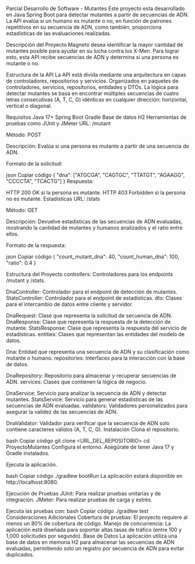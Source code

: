 Parcial Desarrollo de Software - Mutantes
Este proyecto esta desarrollado en Java Spring Boot para detectar mutantes a partir de secuencias de ADN. La API evalúa si un humano es mutante o no, en función de patrones repetitivos en su secuencia de ADN, como también, proporciona estadísticas de las evaluaciones realizadas.

Descripción del Proyecto
Magneto desea identificar la mayor cantidad de mutantes posible para ayudar en su lucha contra los X-Men. Para lograr esto, esta API recibe secuencias de ADN y determina si una persona es mutante o no.

Estructura de la API
La API está divida mediante una arquitectura en capas de controladores, repositorios y servicios. Organizados en paquetes de controladores, servicios, repositorios, entidades y DTOs. La lógica para detectar mutantes se basa en encontrar múltiples secuencias de cuatro letras consecutivas (A, T, C, G) idénticas en cualquier dirección: horizontal, vertical o diagonal.

Requisitos
Java 17+
Spring Boot
Gradle
Base de datos H2
Herramientas de pruebas como JUnit y JMeter
URL: /mutant

Método: POST

Descripción: Evalúa si una persona es mutante a partir de una secuencia de ADN.

Formato de la solicitud:

json
Copiar código
{
    "dna": ["ATGCGA", "CAGTGC", "TTATGT", "AGAAGG", "CCCCTA", "TCACTG"]
}
Respuesta:

HTTP 200 OK si la persona es mutante.
HTTP 403 Forbidden si la persona no es mutante.
Estadísticas
URL: /stats

Método: GET

Descripción: Devuelve estadísticas de las secuencias de ADN evaluadas, mostrando la cantidad de mutantes y humanos analizados y el ratio entre ellos.

Formato de la respuesta:

json
Copiar código
{
    "count_mutant_dna": 40,
    "count_human_dna": 100,
    "ratio": 0.4
}

Estructura del Proyecto
controllers: Controladores para los endpoints /mutant y /stats.

DnaController: Controlador para el endpoint de detección de mutantes.
StatsController: Controlador para el endpoint de estadísticas.
dto: Clases para el intercambio de datos entre cliente y servidor.

DnaRequest: Clase que representa la solicitud de secuencia de ADN.
DnaResponse: Clase que representa la respuesta de la detección de mutante.
StatsResponse: Clase que representa la respuesta del servicio de estadísticas.
entities: Clases que representan las entidades del modelo de datos.

Dna: Entidad que representa una secuencia de ADN y su clasificación como mutante o humano.
repositories: Interfaces para la interacción con la base de datos.

DnaRepository: Repositorio para almacenar y recuperar secuencias de ADN.
services: Clases que contienen la lógica de negocio.

DnaService: Servicio para analizar la secuencia de ADN y detectar mutantes.
StatsService: Servicio para generar estadísticas de las secuencias de ADN evaluadas.
validators: Validadores personalizados para asegurar la validez de las secuencias de ADN.

DnaValidator: Validador para verificar que la secuencia de ADN solo contiene caracteres válidos (A, T, C, G).
Instalación
Clona el repositorio.

bash
Copiar código
git clone <URL_DEL_REPOSITORIO>
cd ProyectoMutantes
Configura el entorno. Asegúrate de tener Java 17 y Gradle instalados.

Ejecuta la aplicación.

bash
Copiar código
./gradlew bootRun
La aplicación estará disponible en http://localhost:8080.

Ejecución de Pruebas
JUnit: Para realizar pruebas unitarias y de integración.
JMeter: Para realizar pruebas de carga y estrés.

Ejecuta las pruebas con:
bash
Copiar código
./gradlew test
Consideraciones Adicionales
Cobertura de pruebas: El proyecto requiere al menos un 80% de cobertura de código.
Manejo de concurrencia: La aplicación está diseñada para soportar altas tasas de tráfico (entre 100 y 1,000 solicitudes por segundo).
Base de Datos
La aplicación utiliza una base de datos en memoria H2 para almacenar las secuencias de ADN evaluadas, permitiendo solo un registro por secuencia de ADN para evitar duplicados.







